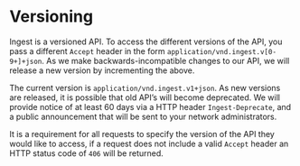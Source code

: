 # Versioning

Ingest is a versioned API. To access the different versions of the API, you pass a different `Accept` header in the form `application/vnd.ingest.v[0-9+]+json`. As we make backwards-incompatible changes to our API, we will release a new version by incrementing the above.

The current version is `application/vnd.ingest.v1+json`. As new versions are released, it is possible that old API’s will become deprecated. We will provide notice of at least 60 days via a HTTP header `Ingest-Deprecate`, and a public announcement that will be sent to your network administrators.

It is a requirement for all requests to specify the version of the API they would like to access, if a request does not include a valid `Accept` header an HTTP status code of `406` will be returned.

